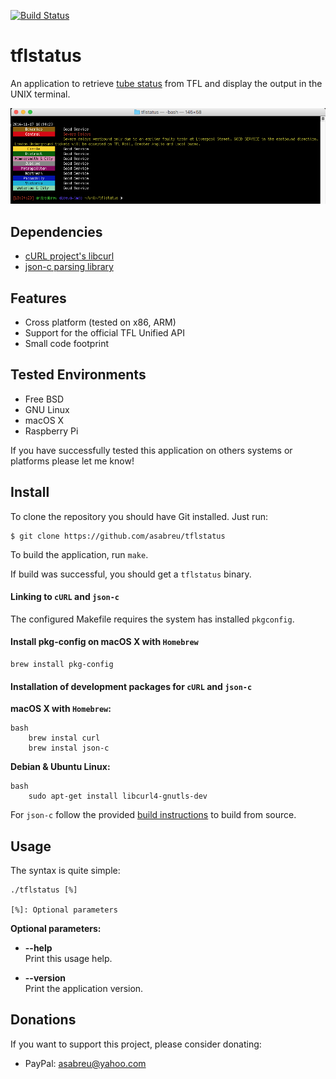 [![Build Status](https://travis-ci.org/asabreu/tflstatus.svg?branch=master)](https://travis-ci.org/asabreu/tflstatus)

# tflstatus

An application to retrieve [tube status][tfl] from TFL and display the output in the UNIX terminal.

![Screen Shot](screenShot.png)

Dependencies
------------

* [cURL project's libcurl][libcurl] 
* [json-c parsing library][json-c]

[tfl]: https://api.tfl.gov.uk/line/mode/tube/status?detail=true
[json-c]: https://github.com/json-c/json-c
[libcurl]: http://curl.haxx.se/libcurl/

Features
--------

* Cross platform (tested on x86, ARM)
* Support for the official TFL Unified API
* Small code footprint

Tested Environments
-------------------

* Free BSD
* GNU Linux
* macOS X
* Raspberry Pi

If you have successfully tested this application on others systems or platforms please let me know!

Install
-------

To clone the repository you should have Git installed. Just run:

	$ git clone https://github.com/asabreu/tflstatus

To build the application, run `make`.

If build was successful, you should get a `tflstatus` binary.

#### Linking to `cURL` and `json-c`

The configured Makefile requires the system has installed `pkgconfig`.

#### Install pkg-config on macOS X with `Homebrew`

```
brew install pkg-config
```

#### Installation of development packages for `cURL` and `json-c` 

**macOS X with `Homebrew`:**

```
bash
    brew instal curl
    brew instal json-c
```

**Debian & Ubuntu Linux:**

```
bash
    sudo apt-get install libcurl4-gnutls-dev    
```

For `json-c` follow the provided [build instructions](https://github.com/json-c/json-c#build-instructions) to build from source.

Usage
-----

The syntax is quite simple:

```
./tflstatus [%]

[%]: Optional parameters
```

**Optional parameters:**

* **--help**  
Print this usage help.

* **--version**  
Print the application version.

Donations
---------

 If you want to support this project, please consider donating:
 
 * PayPal: [asabreu@yahoo.com](https://www.paypal.me/asabreu)
